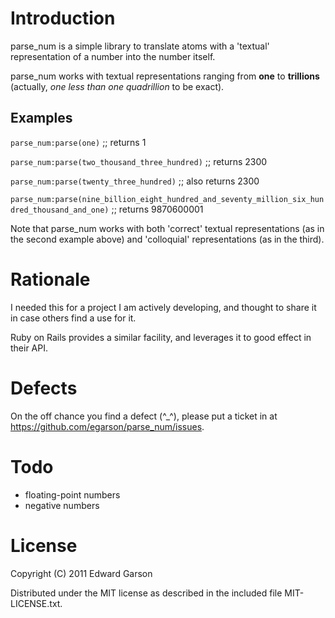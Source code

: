 # Introduction

parse\_num is a simple library to translate atoms with a 'textual' representation of a number into the number itself.

parse\_num works with textual representations ranging from **one** to **trillions** (actually, *one less than one quadrillion* to be exact).

## Examples

`parse_num:parse(one)` ;; returns 1

`parse_num:parse(two_thousand_three_hundred)` ;; returns 2300

`parse_num:parse(twenty_three_hundred)` ;; also returns 2300

`parse_num:parse(nine_billion_eight_hundred_and_seventy_million_six_hundred_thousand_and_one)` ;; returns 9870600001

Note that parse_num works with both 'correct' textual representations (as in the second example above) and 'colloquial' representations (as in the third).

# Rationale

I needed this for a project I am actively developing, and thought to share it in case others find a use for it.

Ruby on Rails provides a similar facility, and leverages it to good effect in their API.

# Defects

On the off chance you find a defect (^_^), please put a ticket in at https://github.com/egarson/parse_num/issues.

# Todo

* floating-point numbers
* negative numbers

# License

Copyright (C) 2011 Edward Garson

Distributed under the MIT license as described in the included file MIT-LICENSE.txt.
